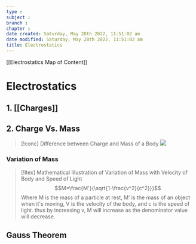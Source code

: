 ```yaml
---
type : 
subject : 
branch :
chapter :
date created: Saturday, May 28th 2022, 11:51:02 am
date modified: Saturday, May 28th 2022, 11:51:02 am
title: Electrostatics
---
```

[[Electrostatics Map of Content]]

# Electrostatics

## 1. [[Charges]]

## 2. Charge Vs. Mass

>[!conc] Difference between Charge and Mass of a Body
>![](https://i.imgur.com/pHXG0Gb.png)

### Variation of Mass

>[!ltex] Mathematical Illustration of Variation of Mass with Velocity of Body and Speed of Light
>$$M=\frac{M'}{\sqrt{1-\frac{v^2}{c^2}}}$$
>Where M is the mass of a particle at rest, M’ is the mass of an object when it's moving, V is the velocity of the body, and c is the speed of light. thus by increasing v, M will increase as the denominator value will decrease.

## Gauss Theorem
